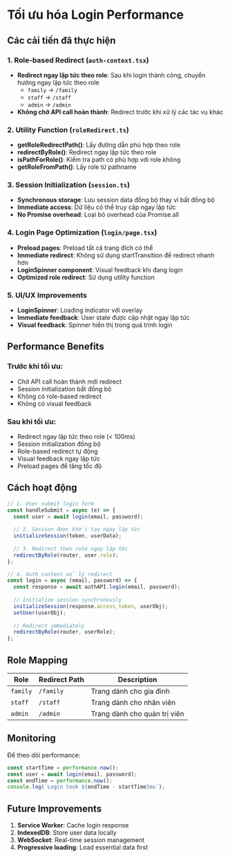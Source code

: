 # Tối ưu hóa Login Performance

## Các cải tiến đã thực hiện

### 1. Role-based Redirect (`auth-context.tsx`)
- **Redirect ngay lập tức theo role**: Sau khi login thành công, chuyển hướng ngay lập tức theo role
  - `family` → `/family`
  - `staff` → `/staff` 
  - `admin` → `/admin`
- **Không chờ API call hoàn thành**: Redirect trước khi xử lý các tác vụ khác

### 2. Utility Function (`roleRedirect.ts`)
- **getRoleRedirectPath()**: Lấy đường dẫn phù hợp theo role
- **redirectByRole()**: Redirect ngay lập tức theo role
- **isPathForRole()**: Kiểm tra path có phù hợp với role không
- **getRoleFromPath()**: Lấy role từ pathname

### 3. Session Initialization (`session.ts`)
- **Synchronous storage**: Lưu session data đồng bộ thay vì bất đồng bộ
- **Immediate access**: Dữ liệu có thể truy cập ngay lập tức
- **No Promise overhead**: Loại bỏ overhead của Promise.all

### 4. Login Page Optimization (`login/page.tsx`)
- **Preload pages**: Preload tất cả trang đích có thể
- **Immediate redirect**: Không sử dụng startTransition để redirect nhanh hơn
- **LoginSpinner component**: Visual feedback khi đang login
- **Optimized role redirect**: Sử dụng utility function

### 5. UI/UX Improvements
- **LoginSpinner**: Loading indicator với overlay
- **Immediate feedback**: User state được cập nhật ngay lập tức
- **Visual feedback**: Spinner hiển thị trong quá trình login

## Performance Benefits

### Trước khi tối ưu:
- Chờ API call hoàn thành mới redirect
- Session initialization bất đồng bộ
- Không có role-based redirect
- Không có visual feedback

### Sau khi tối ưu:
- Redirect ngay lập tức theo role (< 100ms)
- Session initialization đồng bộ
- Role-based redirect tự động
- Visual feedback ngay lập tức
- Preload pages để tăng tốc độ

## Cách hoạt động

```typescript
// 1. User submit login form
const handleSubmit = async (e) => {
  const user = await login(email, password);
  
  // 2. Session được khởi tạo ngay lập tức
  initializeSession(token, userData);
  
  // 3. Redirect theo role ngay lập tức
  redirectByRole(router, user.role);
};

// 4. Auth context xử lý redirect
const login = async (email, password) => {
  const response = await authAPI.login(email, password);
  
  // Initialize session synchronously
  initializeSession(response.access_token, userObj);
  setUser(userObj);
  
  // Redirect immediately
  redirectByRole(router, userRole);
};
```

## Role Mapping

| Role | Redirect Path | Description |
|------|---------------|-------------|
| `family` | `/family` | Trang dành cho gia đình |
| `staff` | `/staff` | Trang dành cho nhân viên |
| `admin` | `/admin` | Trang dành cho quản trị viên |

## Monitoring

Để theo dõi performance:

```typescript
const startTime = performance.now();
const user = await login(email, password);
const endTime = performance.now();
console.log(`Login took ${endTime - startTime}ms`);
```

## Future Improvements

1. **Service Worker**: Cache login response
2. **IndexedDB**: Store user data locally
3. **WebSocket**: Real-time session management
4. **Progressive loading**: Load essential data first 